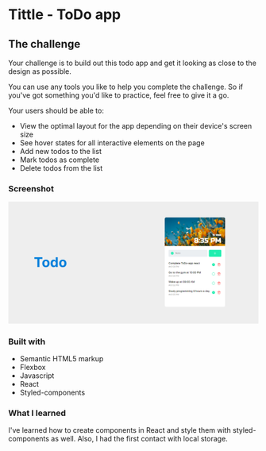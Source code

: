 # Tittle - ToDo app

## The challenge

Your challenge is to build out this todo app and get it looking as close to the design as possible.

You can use any tools you like to help you complete the challenge. So if you've got something you'd like to practice, feel free to give it a go.

Your users should be able to:

- View the optimal layout for the app depending on their device's screen size
- See hover states for all interactive elements on the page
- Add new todos to the list
- Mark todos as complete
- Delete todos from the list

### Screenshot

![](./public/images/Todoreact.png)

### Built with

- Semantic HTML5 markup
- Flexbox
- Javascript
- React
- Styled-components

### What I learned

I've learned how to create components in React and style them with styled-components as well. Also, I had the first contact with local storage.

